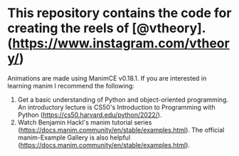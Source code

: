# This repository contains the code for creating the reels of [@vtheory]. (https://www.instagram.com/vtheory/)

Animations are made using ManimCE v0.18.1. If you are interested in learning manim I recommend the following:

1. Get a basic understanding of Python and object-oriented programming. An introductory lecture is CS50's Introduction to Programming with Python (https://cs50.harvard.edu/python/2022/).
2. Watch Benjamin Hackl's manim tutorial series (https://docs.manim.community/en/stable/examples.html). The official manim-Example Gallery is also helpful (https://docs.manim.community/en/stable/examples.html).

